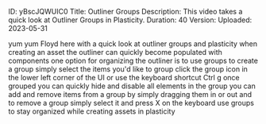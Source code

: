 ID: yBscJQWUIC0
Title: Outliner Groups
Description: This video takes a quick look at Outliner Groups in Plasticity.
Duration: 40
Version: 
Uploaded: 2023-05-31

yum yum Floyd here with a quick look at
outliner groups and plasticity when
creating an asset the outliner can
quickly become populated with components
one option for organizing the outliner
is to use groups to create a group
simply select the items you'd like to
group click the group icon in the lower
left corner of the UI or use the
keyboard shortcut Ctrl g once grouped
you can quickly hide and disable all
elements in the group you can add and
remove items from a group by simply
dragging them in or out and to remove a
group simply select it and press X on
the keyboard use groups to stay
organized while creating assets in
plasticity